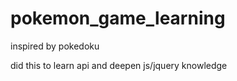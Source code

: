 # pokemon_game_learning

inspired by pokedoku

did this to learn api and deepen js/jquery knowledge
